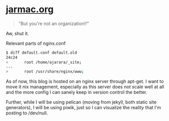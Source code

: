 # [jarmac.org](http://jarmac.org)
> "But you're not an organization!!"


Aw, shut it.


Relevant parts of nginx.conf
``` bash
$ diff default.conf default.old
24c24
<       root /home/ajarara/_site;
---
>       root /usr/share/nginx/www;
```

As of now, this blog is hosted on an nginx server through apt-get. I want to move it nix management, especially as this server does not scale well at all and the more config I can sanely keep in version control the better.

Further, while I will be using pelican (moving from jekyll, both static site generators), I  will be using piwik, just so I can visualize the reality that I'm posting to /dev/null.